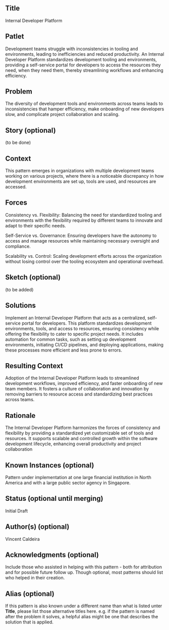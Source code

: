 ## Title

Internal Developer Platform

## Patlet

Development teams struggle with inconsistencies in tooling and environments, leading to inefficiencies and reduced productivity. An Internal Developer Platform standardizes development tooling and environments, providing a self-service portal for developers to access the resources they need, when they need them, thereby streamlining workflows and enhancing efficiency.

## Problem

The diversity of development tools and environments across teams leads to inconsistencies that hamper efficiency, make onboarding of new developers slow, and complicate project collaboration and scaling.

## Story (optional)

(to be done)

## Context

This pattern emerges in organizations with multiple development teams working on various projects, where there is a noticeable discrepancy in how development environments are set up, tools are used, and resources are accessed.

## Forces

Consistency vs. Flexibility: Balancing the need for standardized tooling and environments with the flexibility required by different teams to innovate and adapt to their specific needs.

Self-Service vs. Governance: Ensuring developers have the autonomy to access and manage resources while maintaining necessary oversight and compliance.

Scalability vs. Control: Scaling development efforts across the organization without losing control over the tooling ecosystem and operational overhead.

## Sketch (optional)

(to be added)

## Solutions

Implement an Internal Developer Platform that acts as a centralized, self-service portal for developers. This platform standardizes development environments, tools, and access to resources, ensuring consistency while offering the flexibility to cater to specific project needs. It includes automation for common tasks, such as setting up development environments, initiating CI/CD pipelines, and deploying applications, making these processes more efficient and less prone to errors.

## Resulting Context

Adoption of the Internal Developer Platform leads to streamlined development workflows, improved efficiency, and faster onboarding of new team members. It fosters a culture of collaboration and innovation by removing barriers to resource access and standardizing best practices across teams.

## Rationale

The Internal Developer Platform harmonizes the forces of consistency and flexibility by providing a standardized yet customizable set of tools and resources. It supports scalable and controlled growth within the software development lifecycle, enhancing overall productivity and project collaboration

## Known Instances (optional)

Pattern under implementation at one large financial institution in North America and with a large public sector agency in Singapore.

## Status (optional until merging)

Initial Draft

## Author(s) (optional)

Vincent Caldeira

## Acknowledgments (optional)

Include those who assisted in helping with this pattern - both for attribution and for possible future follow up.
Though optional, most patterns should list who helped in their creation.

## Alias (optional)

If this pattern is also known under a different name than what is listed unter **Title**, please list those alternative titles here.
e.g. if the pattern is named after the problem it solves, a helpful alias might be one that describes the solution that is applied.
